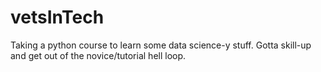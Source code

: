# vetsInTech
Taking a python course to learn some data science-y stuff. Gotta skill-up and get out of the novice/tutorial hell loop. 
